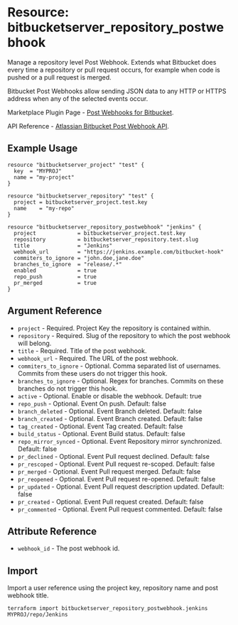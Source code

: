 # Resource: bitbucketserver_repository_postwebhook

Manage a repository level Post Webhook. Extends what Bitbucket does every time a repository or pull request occurs, for example when code is pushed or a pull request is merged.

Bitbucket Post Webhooks allow sending JSON data to any HTTP or HTTPS address when any of the selected events occur.

Marketplace Plugin Page - [Post Webhooks for Bitbucket](https://marketplace.atlassian.com/apps/1215474/post-webhooks-for-bitbucket?tab=overview&hosting=datacenter).

API Reference - [Atlassian Bitbucket Post Webhook API](https://help.moveworkforward.com/BPW/atlassian-bitbucket-post-webhook-api#AtlassianBitbucketPostWebhookAPI-Getconfigurations).

## Example Usage

```hcl
resource "bitbucketserver_project" "test" {
  key  = "MYPROJ"
  name = "my-project"
}

resource "bitbucketserver_repository" "test" {
  project = bitbucketserver_project.test.key
  name    = "my-repo"
}

resource "bitbucketserver_repository_postwebhook" "jenkins" {
  project             = bitbucketserver_project.test.key
  repository          = bitbucketserver_repository.test.slug
  title               = "Jenkins"
  webhook_url         = "https://jenkins.example.com/bitbucket-hook"
  commiters_to_ignore = "john.doe,jane.doe"
  branches_to_ignore  = "release/.*"
  enabled             = true
  repo_push           = true
  pr_merged           = true
}
```

## Argument Reference

* `project` - Required. Project Key the repository is contained within.
* `repository` - Required. Slug of the repository to which the post webhook will belong.
* `title` - Required. Title of the post webhook.
* `webhook_url` - Required. The URL of the post webhook.
* `commiters_to_ignore` - Optional. Comma separated list of usernames. Commits from these users do not trigger this hook.
* `branches_to_ignore` - Optional. Regex for branches. Commits on these branches do not trigger this hook.
* `active` - Optional. Enable or disable the webhook. Default: true
* `repo_push` - Optional. Event On push. Default: false
* `branch_deleted` - Optional. Event Branch deleted. Default: false
* `branch_created` - Optional. Event Branch created. Default: false
* `tag_created` - Optional. Event Tag created. Default: false
* `build_status` - Optional. Event Build status. Default: false
* `repo_mirror_synced` - Optional. Event Repository mirror synchronized. Default: false
* `pr_declined` - Optional. Event Pull request declined. Default: false
* `pr_rescoped` - Optional. Event Pull request re-scoped. Default: false
* `pr_merged` - Optional. Event Pull request merged. Default: false
* `pr_reopened` - Optional. Event Pull request re-opened. Default: false
* `pr_updated` - Optional. Event Pull request description updated. Default: false
* `pr_created` - Optional. Event Pull request created. Default: false
* `pr_commented` - Optional. Event Pull request commented. Default: false

## Attribute Reference

* `webhook_id` - The post webhook id.

## Import

Import a user reference using the project key, repository name and post webhook title.

```
terraform import bitbucketserver_repository_postwebhook.jenkins MYPROJ/repo/Jenkins
```

